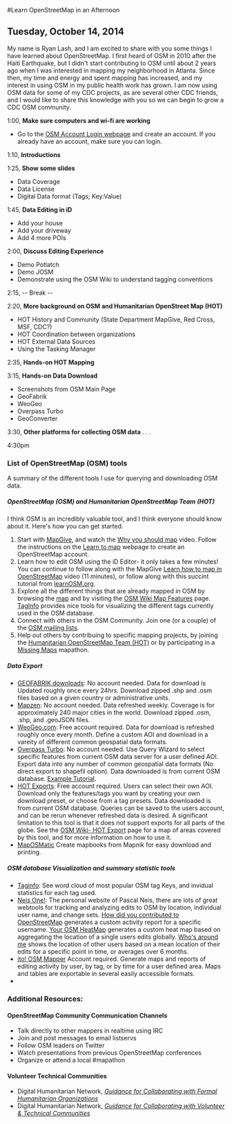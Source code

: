 #Learn OpenStreetMap in an Afternoon
## Tuesday, October 14, 2014

My name is Ryan Lash, and I am excited to share with you some things I have learned about OpenStreetMap.  I first heard of OSM in 2010 after the Haiti Earthquake, but I didn't start contributing to OSM until about 2 years ago when I was interested in mapping my neighborhood in Atlanta.  Since then, my time and energy and spent mapping has increased, and my interest in using OSM in my public health work has grown.  I am now using OSM data for some of my CDC projects, as are several other CDC friends, and I would like to share this knowledge with you so we can begin to grow a CDC OSM community.

1:00, **Make sure computers and wi-fi are working** 
  - Go to the [OSM Account Login webpage](https://www.openstreetmap.org/login?referer=%2F) and create an account.  If you already have an account, make sure you can login.  

1:10, **Introductions**  

1:25, **Show some slides**  
  - Data Coverage
  - Data License  
  - Digital Data format (Tags; Key:Value)  

1:45, **Data Editing in iD**  
  - Add your house  
  - Add your driveway  
  - Add 4 more POIs  

2:00, **Discuss Editing Experience**  
  - Demo Potlatch
  - Demo JOSM
  - Demonstrate using the OSM Wiki to understand tagging conventions

  
2:15,  -- Break --  


2:20, **More background on OSM and Humanitarian OpenStreet Map (HOT)**  
  - HOT History and Community (State Department MapGive, Red Cross, MSF, CDC?)  
  - HOT Coordination between organizations  
  - HOT External Data Sources
  - Using the Tasking Manager

2:35, **Hands-on HOT Mapping**
	
3:15, **Hands-on Data Download** 
  - Screenshots from OSM Main Page
  - GeoFabrik  
  - WeoGeo  
  - Overpass Turbo
  - GeoConverter

3:30, **Other platforms for collecting OSM data**
.
.
.

4:30pm


### List of OpenStreetMap (OSM) tools     
A summary of the different tools I use for querying and downloading OSM data.  

##### OpenStreetMap (OSM) and Humanitarian OpenStreetMap Team (HOT)
I think OSM is an incredibly valuable tool, and I think everyone should know about it. Here's how you can get started.   

   1. Start with [MapGive](http://wwww.mapgive.state.gov), and watch the [Why you should map](http://mapgive.state.gov/why-map/) video.  Follow the instructions on the [Learn to map](http://mapgive.state.gov/learn-to-map/) webpage to create an OpenStreetMap account.  
   2. Learn how to edit OSM using the iD Editor- it only takes a few minutes! You can continue to follow along with the MapGive [Learn how to map in OpenStreetMap](http://mapgive.state.gov/learn-to-map/) video (11 minutes), or follow along with this succint tutorial from [learnOSM.org](http://learnosm.org/en/editing/id-editor/).
   3. Explore all the different things that are already mapped in OSM by browsing the [map](openstreetmap.org) and by visiting the [OSM Wiki Map Features](http://wiki.osm.org/wiki/Map_Features) page.  [TagInfo](https://taginfo.openstreetmap.org/) provides nice tools for visualizing the different tags currently used in the OSM database.
   4. Connect with others in the OSM Community.  Join one (or a couple) of the [OSM mailing lists](http://wiki.openstreetmap.org/wiki/Mailing_lists).
   5. Help out others by contribuing to specific mapping projects, by joining the [Humanitarian OpenStreetMap Team (HOT)](http://hot.openstreetmap.org/get-involved) or by participating in a [Missing Maps](http://wiki.openstreetmap.org/wiki/Missing_Maps_Project) mapathon.

##### Data Export  
   * [GEOFABRIK downloads](http://download.geofabrik.de/): No account needed. Data for download is Updated roughly once every 24hrs. Download zipped .shp and .osm files based on a given country or administrative units. 
   * [Mapzen](https://mapzen.com/metro-extracts/): No account needed.  Data refreshed weekly.  Coverage is for approximately 240 major cities in the world.  Download zipped .osm, .shp, and .geoJSON files.
   * [WeoGeo.com](http://www.weogeo.com/data/OpenStreetMap_Data.html): Free account required. Data for download is refreshed  roughly once every month. Define a custom AOI and download in a vareity of different common geospatial data formats.   
   * [Overpass Turbo](http://overpass-turbo.eu/): No account needed.  Use Query Wizard to select specific features from current OSM data server for a user defined AOI.  Export data into any number of common geospatial data formats (No direct export to shapefil option). Data downloaded is from current OSM database. [Example Tutorial](/Tutorials/OSM-Export_Tools.md).  
   * [HOT Exports](http://export.hotosm.org/): Free account required. Users can select their own AOI. Download only the features/tags you want by creating your own download preset, or choose from a tag presets.  Data downloaded is from current OSM database. Queries can be saved to the users account, and can be rerun whenever refreshed data is desired. A significant limitation to this tool is that it does not support exports for all parts of the globe.  See the [OSM Wiki- HOT Export](http://wiki.openstreetmap.org/wiki/HOT_Exports) page for a map of areas covered by this tool, and for more information on how to use it.
   * [MapOSMatic](http://www.maposmatic.org/) Create mapbooks from Mapnik for easy download and printing.

##### OSM database Visualization and summary statistic tools  
   * [Taginfo](http://taginfo.openstreetmap.org/): See word cloud of most popular OSM tag Keys, and invidual statistics for each tag used.  
   * [Neis One!](http://neis-one.org/): The personal website of Pascal Neis, there are lots of great webtools for tracking and analyzing edits to OSM by location, individual user name, and change sets. [How did you contributed to OpenStreetMap](http://hdyc.neis-one.org/) generates a custom activity report for a specific username. [Your OSM HeatMap](http://yosmhm.neis-one.org/) generates a custom heat map based on aggregating the location of a single users edits globally.   [Who's around me](http://resultmaps.neis-one.org/oooc) shows the location of other users based on a mean location of their edits for a specific point in time, or averages over 6 months.  
   * [ito! OSM Mapper](http://www.itoworld.com/static/openstreetmap_tools/osm_mapper.html) Account required.  Generate maps and reports of editing activity by user, by tag, or by time for a user defined area.  Maps and tables are exportable in several easily accessible formats.
   * 
   
### Additional Resources:  
#### OpenStreetMap Community Communication Channels  
  - Talk directly to other mappers in realtime using IRC  
  - Join and post messages to email listservs  
  - Follow OSM leaders on Twitter  
  - Watch presentations from previous OpenStreetMap conferences  
  - Organize or attend a local #mapathon  

#### Volunteer Technical Communities  
  - Digital Humanitarian Network, *[Guidance for Collaborating with Formal Humanitarian Organizations](http://reliefweb.int/report/world/guidance-collaborating-formal-humanitarian-organizations)*  
  - Digital Humanitarian Network, *[Guidance for Collaborating with Volunteer & Technical Communities](http://reliefweb.int/report/world/guidance-collaborating-volunteer-technical-communities)*
